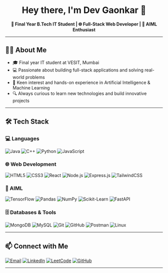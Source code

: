 <!-- README.md for GitHub profile -->

<h1 align="center">Hey there, I'm Dev Gaonkar 👋</h1>

<p align="center">
  <strong>🚀 Final Year B.Tech IT Student | 🌐 Full-Stack Web Developer | 🤖 AIML Enthusiast</strong>
</p>

---

## 🧑‍💻 About Me

- 🎓 Final year IT student at VESIT, Mumbai  
- 💻 Passionate about building full-stack applications and solving real-world problems  
- 🤖 Keen interest and hands-on experience in Artificial Intelligence & Machine Learning  
- 🔍 Always curious to learn new technologies and build innovative projects

---

## 🛠️ Tech Stack

### 💻 Languages  
![Java](https://img.shields.io/badge/Java-007396?style=for-the-badge&logo=java&logoColor=white)
![C++](https://img.shields.io/badge/C++-00599C?style=for-the-badge&logo=cplusplus&logoColor=white)
![Python](https://img.shields.io/badge/Python-3776AB?style=for-the-badge&logo=python&logoColor=white)
![JavaScript](https://img.shields.io/badge/JavaScript-F7DF1E?style=for-the-badge&logo=javascript&logoColor=black)

### 🌐 Web Development  
![HTML5](https://img.shields.io/badge/HTML5-E34F26?style=for-the-badge&logo=html5&logoColor=white)
![CSS3](https://img.shields.io/badge/CSS3-1572B6?style=for-the-badge&logo=css3&logoColor=white)
![React](https://img.shields.io/badge/React-20232A?style=for-the-badge&logo=react&logoColor=61DAFB)
![Node.js](https://img.shields.io/badge/Node.js-339933?style=for-the-badge&logo=node-dot-js&logoColor=white)
![Express.js](https://img.shields.io/badge/Express.js-000000?style=for-the-badge&logo=express&logoColor=white)
![TailwindCSS](https://img.shields.io/badge/TailwindCSS-38B2AC?style=for-the-badge&logo=tailwind-css&logoColor=white)

### 🧠 AIML  
![TensorFlow](https://img.shields.io/badge/TensorFlow-FF6F00?style=for-the-badge&logo=tensorflow&logoColor=white)
![Pandas](https://img.shields.io/badge/Pandas-150458?style=for-the-badge&logo=pandas&logoColor=white)
![NumPy](https://img.shields.io/badge/NumPy-013243?style=for-the-badge&logo=numpy&logoColor=white)
![Scikit-Learn](https://img.shields.io/badge/scikit--learn-F7931E?style=for-the-badge&logo=scikit-learn&logoColor=white)
![FastAPI](https://img.shields.io/badge/FastAPI-005571?style=for-the-badge&logo=fastapi)

### 🗄️ Databases & Tools  
![MongoDB](https://img.shields.io/badge/MongoDB-4EA94B?style=for-the-badge&logo=mongodb&logoColor=white)
![MySQL](https://img.shields.io/badge/MySQL-005C84?style=for-the-badge&logo=mysql&logoColor=white)
![Git](https://img.shields.io/badge/Git-F05032?style=for-the-badge&logo=git&logoColor=white)
![GitHub](https://img.shields.io/badge/GitHub-181717?style=for-the-badge&logo=github&logoColor=white)
![Postman](https://img.shields.io/badge/Postman-FF6C37?style=for-the-badge&logo=postman&logoColor=white)
![Linux](https://img.shields.io/badge/Linux-FCC624?style=for-the-badge&logo=linux&logoColor=black)

---


## 📫 Connect with Me

[![Email](https://img.shields.io/badge/Gmail-devpgaonkar3@gmail.com-D14836?style=for-the-badge&logo=gmail&logoColor=white)](mailto:devpgaonkar3@gmail.com)
[![LinkedIn](https://img.shields.io/badge/LinkedIn-Dev%20Gaonkar-0077B5?style=for-the-badge&logo=linkedin&logoColor=white)](https://www.linkedin.com/in/dev-gaonkar/)
[![LeetCode](https://img.shields.io/badge/LeetCode-devpgaonkar3-FFA116?style=for-the-badge&logo=leetcode&logoColor=white)](https://leetcode.com/devpgaonkar3/)
[![GitHub](https://img.shields.io/badge/GitHub-DevGaonkar-181717?style=for-the-badge&logo=github)](https://github.com/DevGaonkar)

---
